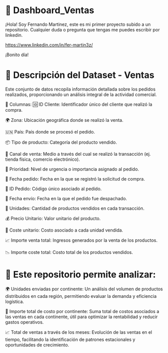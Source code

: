 # 📌 Dashboard_Ventas
¡Hola!
Soy Fernando Martinez, este es mi primer proyecto subido a un repositorio.
Cualquier duda o pregunta que tengas me puedes escribir por linkedin.

https://www.linkedin.com/in/fer-martin3z/

¡Bonito día!

# 📌 Descripción del Dataset - Ventas

Este conjunto de datos recopila información detallada sobre los pedidos realizados, proporcionando un análisis integral de la actividad comercial.

📝 Columnas:
🆔 ID Cliente: Identificador único del cliente que realizó la compra.

🌍 Zona: Ubicación geográfica donde se realizó la venta.

🇺🇳 País: País donde se procesó el pedido.

📦 Tipo de producto: Categoría del producto vendido.

🛒 Canal de venta: Medio a través del cual se realizó la transacción (ej. tienda física, comercio electrónico).

🚦 Prioridad: Nivel de urgencia o importancia asignado al pedido.

📅 Fecha pedido: Fecha en la que se registró la solicitud de compra.

🔢 ID Pedido: Código único asociado al pedido.

🚚 Fecha envío: Fecha en la que el pedido fue despachado.

🔢 Unidades: Cantidad de productos vendidos en cada transacción.

💰 Precio Unitario: Valor unitario del producto.

💸 Coste unitario: Costo asociado a cada unidad vendida.

📈 Importe venta total: Ingresos generados por la venta de los productos.

📉 Importe coste total: Costo total de los productos vendidos.

# 📌 Este repositorio permite analizar:

🌍 Unidades enviadas por continente: Un análisis del volumen de productos distribuidos en cada región, permitiendo evaluar la demanda y eficiencia logística.

💸 Importe total de costo por continente: Suma total de costos asociados a las ventas en cada continente, útil para optimizar la rentabilidad y reducir gastos operativos.

📈 Total de ventas a través de los meses: Evolución de las ventas en el tiempo, facilitando la identificación de patrones estacionales y oportunidades de crecimiento.
